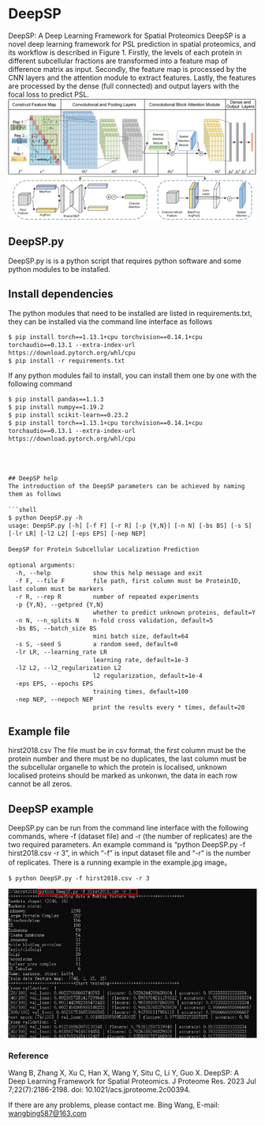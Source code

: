 # DeepSP
DeepSP: A Deep Learning Framework for Spatial Proteomics
DeepSP is a novel deep learning framework for PSL prediction in spatial proteomics, and its workflow is described in Figure 1. Firstly, the levels of each protein in different subcellular fractions are transformed into a feature map of difference matrix as input. Secondly, the feature map is processed by the CNN layers and the attention module to extract features. Lastly, the features are processed by the dense (full connected) and output layers with the focal loss to predict PSL.
<img src="workflow.png">

## DeepSP.py
DeepSP.py is is a python script that requires python software and some python modules to be installed.

## Install dependencies

The python modules that need to be installed are listed in requirements.txt, they can be installed via the command line interface as follows
```shell
$ pip install torch==1.13.1+cpu torchvision==0.14.1+cpu torchaudio==0.13.1 --extra-index-url https://download.pytorch.org/whl/cpu
$ pip install -r requirements.txt
```
If any python modules fail to install, you can install them one by one with the following command
```shell
$ pip install pandas==1.1.3
$ pip install numpy==1.19.2
$ pip install scikit-learn==0.23.2
$ pip install torch==1.13.1+cpu torchvision==0.14.1+cpu torchaudio==0.13.1 --extra-index-url https://download.pytorch.org/whl/cpu




## DeepSP help
The introduction of the DeepSP parameters can be achieved by naming them as follows

```shell
$ python DeepSP.py -h
usage: DeepSP.py [-h] [-f F] [-r R] [-p {Y,N}] [-n N] [-bs BS] [-s S] [-lr LR] [-l2 L2] [-eps EPS] [-nep NEP]

DeepSP for Protein Subcellular Localization Prediction

optional arguments:
  -h, --help            show this help message and exit
  -f F, --file F        file path, first column must be ProteinID, last column must be markers
  -r R, --rep R         number of repeated experiments
  -p {Y,N}, --getpred {Y,N}
                        whether to predict unknown proteins, default=Y
  -n N, --n_splits N    n-fold cross validation, default=5
  -bs BS, --batch_size BS
                        mini batch size, default=64
  -s S, -seed S         a random seed, default=0
  -lr LR, --learning_rate LR
                        learning rate, default=1e-3
  -l2 L2, --l2_regularization L2
                        l2 regularization, default=1e-4
  -eps EPS, --epochs EPS
                        training times, default=100
  -nep NEP, --nepoch NEP
                        print the results every * times, default=20
```


## Example file
hirst2018.csv
The file must be in csv format, the first column must be the protein number and there must be no duplicates, the last column must be the subcellular organelle to which the protein is localised, unknown localised proteins should be marked as unkonwn, the data in each row cannot be all zeros.




## DeepSP example
DeepSP.py can be run from the command line interface with the following commands, where -f (dataset file) and -r (the number of replicates) are the two required parameters.
An example command is “python DeepSP.py -f hirst2018.csv -r 3”, in which “-f” is input dataset file and “-r” is the number of replicates.
There is a running example in the example.jpg image。

```shell
$ python DeepSP.py -f hirst2018.csv -r 3
```
<img src="example.jpg">

### Reference
Wang B, Zhang X, Xu C, Han X, Wang Y, Situ C, Li Y, Guo X. DeepSP: A Deep Learning Framework for Spatial Proteomics. J Proteome Res. 2023 Jul 7;22(7):2186-2198. doi: 10.1021/acs.jproteome.2c00394. 

If there are any problems, please contact me.
Bing Wang, E-mail: wangbing587@163.com
